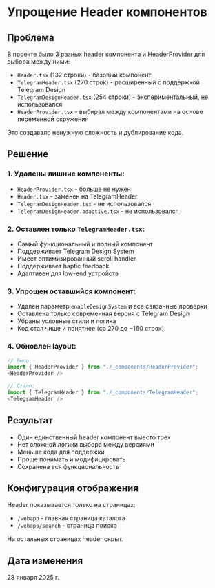 # Упрощение Header компонентов

## Проблема
В проекте было 3 разных header компонента и HeaderProvider для выбора между ними:
- `Header.tsx` (132 строки) - базовый компонент
- `TelegramHeader.tsx` (270 строк) - расширенный с поддержкой Telegram Design
- `TelegramDesignHeader.tsx` (254 строки) - экспериментальный, не использовался
- `HeaderProvider.tsx` - выбирал между компонентами на основе переменной окружения

Это создавало ненужную сложность и дублирование кода.

## Решение

### 1. Удалены лишние компоненты:
- `HeaderProvider.tsx` - больше не нужен
- `Header.tsx` - заменен на TelegramHeader
- `TelegramDesignHeader.tsx` - не использовался
- `TelegramDesignHeader.adaptive.tsx` - не использовался

### 2. Оставлен только `TelegramHeader.tsx`:
- Самый функциональный и полный компонент
- Поддерживает Telegram Design System
- Имеет оптимизированный scroll handler
- Поддерживает haptic feedback
- Адаптивен для low-end устройств

### 3. Упрощен оставшийся компонент:
- Удален параметр `enableDesignSystem` и все связанные проверки
- Оставлена только современная версия с Telegram Design
- Убраны условные стили и логика
- Код стал чище и понятнее (со 270 до ~160 строк)

### 4. Обновлен layout:
```typescript
// Было:
import { HeaderProvider } from "./_components/HeaderProvider";
<HeaderProvider />

// Стало:
import { TelegramHeader } from "./_components/TelegramHeader";
<TelegramHeader />
```

## Результат
- Один единственный header компонент вместо трех
- Нет сложной логики выбора между версиями
- Меньше кода для поддержки
- Проще понимать и модифицировать
- Сохранена вся функциональность

## Конфигурация отображения
Header показывается только на страницах:
- `/webapp` - главная страница каталога
- `/webapp/search` - страница поиска

На остальных страницах header скрыт.

## Дата изменения
28 января 2025 г. 